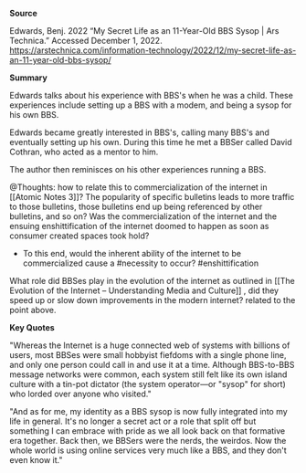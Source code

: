 **Source**

Edwards, Benj. 2022 “My Secret Life as an 11-Year-Old BBS Sysop | Ars Technica.” Accessed December 1, 2022. https://arstechnica.com/information-technology/2022/12/my-secret-life-as-an-11-year-old-bbs-sysop/



**Summary**


Edwards talks about his experience with BBS's when he was a child. These experiences include setting up a BBS with a modem, and being a sysop for his own BBS.


Edwards became greatly interested in BBS's, calling many BBS's and eventually setting up his own. During this time he met a BBSer called David Cothran, who acted as a mentor to him.

The author then reminisces on his other experiences running a BBS. 


@Thoughts: how to relate this to commercialization of the internet in [[Atomic Notes 3]]? The popularity of specific bulletins leads to more traffic to those bulletins, those bulletins end up being referenced by other bulletins, and so on? Was the commercialization of the internet and the ensuing enshittification of the internet doomed to happen as soon as consumer created spaces took hold?
- To this end, would the inherent ability of the internet to be commercialized cause a #necessity to occur?
#enshittification 

What role did BBSes play in the evolution of the internet as outlined in [[The Evolution of the Internet – Understanding Media and Culture]] , did they speed up or slow down improvements in the modern internet? related to the point above. 



**Key Quotes**


"Whereas the Internet is a huge connected web of systems with billions of users, most BBSes were small hobbyist fiefdoms with a single phone line, and only one person could call in and use it at a time. Although BBS-to-BBS message networks were common, each system still felt like its own island culture with a tin-pot dictator (the system operator—or "sysop" for short) who lorded over anyone who visited."


"And as for me, my identity as a BBS sysop is now fully integrated into my life in general. It's no longer a secret act or a role that split off but something I can embrace with pride as we all look back on that formative era together. Back then, we BBSers were the nerds, the weirdos. Now the whole world is using online services very much like a BBS, and they don't even know it."